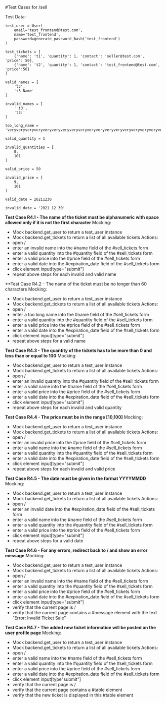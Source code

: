 #Test Cases for /sell

Test Data:
```
test_user = User(
    email='test_frontend@test.com',
    name='test_frontend',
    password=generate_password_hash('test_frontend')
)

test_tickets = [
    {'name': 't1', 'quantity': 1, 'contact': 'seller@test.com', 'price': 50},
	{'name': 't2', 'quantity': 1, 'contact': 'test_frontend@test.com', 'price':50}
]

valid_names = [
    't3',
	't3 Name'
]

invalid_names = [
    ' t3',
	't3:'
]

too_long_name = 'veryveryveryveryveryveryveryveryveryveryveryveryveryveryveryveryveryveryveryveryveryveryveryveryveryveryveryveryveryveryveryveryveryveryveryveryveryveryveryveryveryveryveryveryveryveryveryveryveryveryveryveryveryveryveryveryveryveryverylongname'

valid_quantity = 1 

invalid_quantities = [
    0,
	101
]

valid_price = 50

invalid_price = [
    9,
	101
]

valid_date = 20211230

invalid_date = '2021 12 30'
```

**Test Case R4.1 - The name of the ticket must be alphanumeric with space allowed only if it is not the first character**
Mocking:
- Mock backend.get_user to return a test_user instance
- Mock backend.get_tickets to return a list of all available tickets
Actions:
- open /
- enter an invalid name into the #name field of the #sell_tickets form
- enter a valid quantity into the #quantity field of the #sell_tickets form
- enter a valid price into the #price field of the #sell_tickets form
- enter a valid date into the #expiration_date field of the #sell_tickets form
- click element input[type="submit"]
- repeat above steps for each invalid and valid name

**Test Case R4.2 - The name of the ticket must be no longer than 60 characters
Mocking:
- Mock backend.get_user to return a test_user instance
- Mock backend.get_tickets to return a list of all available tickets
Actions:
- open /
- enter a too long name into the #name field of the #sell_tickets form
- enter a valid quantity into the #quantity field of the #sell_tickets form
- enter a valid price into the #price field of the #sell_tickets form
- enter a valid date into the #expiration_date field of the #sell_tickets form
- click element input[type="submit"]
- repeat above steps for a valid name

**Test Case R4.3 - The quantity of the tickets has to be more than 0 and less than or equal to 100**
Mocking:
- Mock backend.get_user to return a test_user instance
- Mock backend.get_tickets to return a list of all available tickets
Actions:
- open /
- enter an invalid quantity into the #quantity field of the #sell_tickets form
- enter a valid name into the #name field of the #sell_tickets form
- enter a valid price into the #price field of the #sell_tickets form
- enter a valid date into the #expiration_date field of the #sell_tickets form
- click element input[type="submit"]
- repeat above steps for each invalid and valid quantity

**Test Case R4.4 - The price must be in the range [10,100]**
Mocking:
- Mock backend.get_user to return a test_user instance
- Mock backend.get_tickets to return a list of all available tickets
Actions:
- open /
- enter an invalid price into the #price field of the #sell_tickets form
- enter a valid name into the #name field of the #sell_tickets form
- enter a valid quantity into the #quantity field of the #sell_tickets form
- enter a valid date into the #expiration_date field of the #sell_tickets form
- click element input[type="submit"]
- repeat above steps for each invalid and valid price

**Test Case R4.5 - The date must be given in the format YYYYMMDD**
Mocking:
- Mock backend.get_user to return a test_user instance
- Mock backend.get_tickets to return a list of all available tickets
Actions:
- open /
- enter an invalid date into the #expiration_date field of the #sell_tickets form
- enter a valid name into the #name field of the #sell_tickets form
- enter a valid quantity into the #quantity field of the #sell_tickets form
- enter a valid price into the #price field of the #sell_tickets form
- click element input[type="submit"]
- repeat above steps for a valid date

**Test Case R4.6 - For any errors, redirect back to / and show an error message**
Mocking:
- Mock backend.get_user to return a test_user instance
- Mock backend.get_tickets to return a list of all available tickets
Actions:
- open /
- enter an invalid name into the #name field of the #sell_tickets form
- enter a valid quantity into the #quantity field of the #sell_tickets form
- enter a valid price into the #price field of the #sell_tickets form
- enter a valid date into the #expiration_date field of the #sell_tickets form
- click element input[type="submit"]
- verify that the current page is /
- verify that the current page contains a #message element with the text "Error: Invalid Ticket Sale"

**Test Case R4.7 - The added new ticket information will be posted on the user profile page**
Mocking:
- Mock backend.get_user to return a test_user instance
- Mock backend.get_tickets to return a list of all available tickets
Actions:
- open /
- enter a valid name into the #name field of the #sell_tickets form
- enter a valid quantity into the #quantity field of the #sell_tickets form
- enter a valid price into the #price field of the #sell_tickets form
- enter a valid date into the #expiration_date field of the #sell_tickets form
- click element input[type"submit"]
- verify that the current page is /
- verify that the current page contains a #table element
- verify that the new ticket is displayed in this #table element
